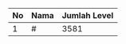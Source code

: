 | No | Nama            | Jumlah Level |
|----|-----------------|--------------|
| 1  | #    |    3581        |
